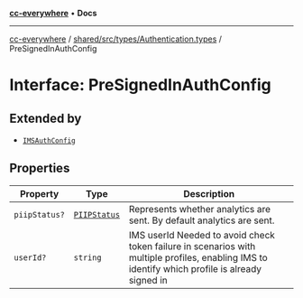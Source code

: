 [**cc-everywhere**](../../../../../index.md) • **Docs**

***

[cc-everywhere](../../../../../index.md) / [shared/src/types/Authentication.types](../index.md) / PreSignedInAuthConfig

# Interface: PreSignedInAuthConfig

## Extended by

- [`IMSAuthConfig`](IMSAuthConfig.md)

## Properties

| Property | Type | Description |
| ------ | ------ | ------ |
| `piipStatus?` | [`PIIPStatus`](../../HostInfo.types/enumerations/PIIPStatus.md) | Represents whether analytics are sent. By default analytics are sent. |
| `userId?` | `string` | IMS userId Needed to avoid check token failure in scenarios with multiple profiles, enabling IMS to identify which profile is already signed in |
